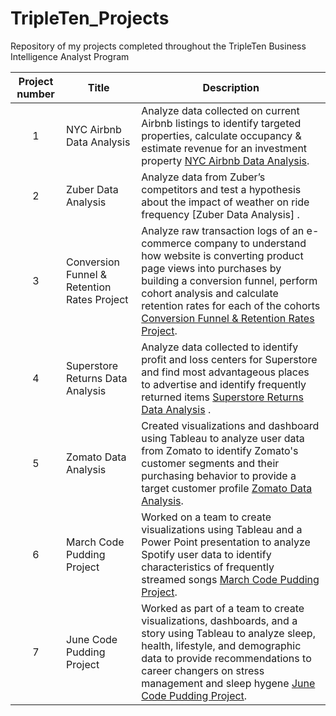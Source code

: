 # TripleTen_Projects
Repository of my projects completed throughout the TripleTen Business Intelligence Analyst Program


| Project number | Title | Description |
| :-----------: | ----------- |----------- |
| 1 | NYC Airbnb Data Analysis | Analyze data collected on current Airbnb listings to identify targeted properties, calculate occupancy & estimate revenue for an investment property [NYC Airbnb Data Analysis](NYC_Airbnb_Project_Files/NYCAirbnbProjectREADME.md).|
| 2 | Zuber Data Analysis | Analyze data from Zuber’s competitors and test a hypothesis about the impact of weather on ride frequency [Zuber Data Analysis] .|
| 3 | Conversion Funnel & Retention Rates Project | Analyze raw transaction logs of an e-commerce company to understand how website is converting product page views into purchases by building a conversion funnel, perform cohort analysis and calculate retention rates for each of the cohorts [Conversion Funnel & Retention Rates Project](Conversion_Funnel_Retention_Rates_Project_Files/ConversionFunnelRetentionRateProjectREADME.md).|
| 4 | Superstore Returns Data Analysis | Analyze data collected to identify profit and loss centers for Superstore and find most advantageous places to advertise and identify frequently returned items [Superstore Returns Data Analysis](Superstore_Returns_Project_Files/SuperstoreReturnsREADME.md) .|
| 5 | Zomato Data Analysis | Created visualizations and dashboard using Tableau to analyze user data from Zomato to identify Zomato's customer segments and their purchasing behavior to provide a target customer profile [Zomato Data Analysis](Zomato_Project_Files/ZomatoProjectREADME.md).|
| 6 | March Code Pudding Project | Worked on a team to create visualizations using Tableau and a Power Point presentation to analyze Spotify user data to identify characteristics of frequently streamed songs [March Code Pudding Project](March_Code_Pudding_Project_Files/MarchCodePuddingProjectREADME.md).|
| 7 | June Code Pudding Project | Worked as part of a team to create visualizations, dashboards, and a story using Tableau to analyze sleep, health, lifestyle, and demographic data to provide recommendations to career changers on stress management and sleep hygene [June Code Pudding Project](June_Code_Pudding_Project_Files/JuneCodePuddingProjectREADME.md).|
